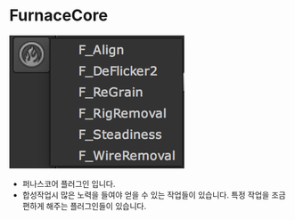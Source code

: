 # FurnaceCore

![](../../.gitbook/assets/nuke_toolbar_furnacecore.png)

* 퍼나스코어 플러그인 입니다.
* 합성작업시 많은 노력을 들여야 얻을 수 있는 작업들이 있습니다. 특정 작업을 조금 편하게 해주는 플러그인들이 있습니다.

